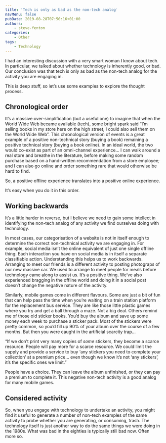 ```yaml
---
title: 'Tech is only as bad as the non-tech analog'
navMenu: false
pubDate: 2019-08-28T07:50:16+01:00
authors:
    - steve-fenton
categories:
    - Other
tags:
    - Technology
---
```


I had an interesting discussion with a very smart woman I know about tech. In particular, we talked about whether technology is inherently good, or bad. Our conclusion was that tech is only as bad as the non-tech analog for the activity you are engaging in.

This is deep stuff, so let’s use some examples to explore the thought process.

## Chronological order

It’s a massive over-simplification (but a useful one) to imagine that when the World Wide Web became available (tech), some bright spark said “I’m selling books in my store here on the high street, I could also sell them on the World Wide Web”. This chronological version of events is a great example of a positive non-technical story (buying a book) remaining a positive technical story (buying a book online). In an ideal world, the two would co-exist as part of an omni-channel experience… I can walk around a real store and breathe in the literature, before making some random purchase based on a hand-written recommendation from a store employee; and I can also go online and order something rare that would otherwise be hard to find.

So, a positive offline experience translates into a positive online experience.

It’s easy when you do it in this order.

## Working backwards

It’s a little harder in reverse, but I believe we need to gain some intellect in identifying the non-tech analog of any activity we find ourselves doing with technology.

In most cases, our categorisation of a website is not in itself enough to determine the correct non-technical activity we are engaging in. For example, social media isn’t the online equivalent of just one single offline thing. Each interaction you have on social media is in itself a separate classifiable action. Understanding this helps us to work backwards. Arranging to meet our friends is a different activity to posting photograps of our new massive car. We used to arrange to meet people for meals before technology came along to assist us. It’s a positive thing. We’ve also experienced bragging in the offline world and doing it in a social post doesn’t change the negative nature of the activity.

Similarly, mobile games come in different flavours. Some are just a bit of fun that can help pass the time when you’re waiting on a train station platform for the replacement bus service. They are like those little plastic games where you try and get a ball through a maze. Not a big deal. Others remind me of those old sticker books. You’d buy the album and save up some money each week to purchase a sticker pack. Most of the stickers were pretty common, so you’d fill up 90% of your album over the course of a few months. But then you were caught in the artificial scarcity trap…

“If we don’t print very many copies of *some* stickers, they become a scarce resource. People will pay more for a scarce resource. We could limit the supply and provide a service to buy ‘any stickers you need to complete your collection’ at a premium price… even though we know it’s not ‘any stickers’, it’s the specific ones we limit.”

People have a choice. They can leave the album unfinished, or they can pay a premium to complete it. This negative non-tech activity is a good analog for many mobile games.

## Considered activity

So, when you engage with technology to undertake an activity, you might find it useful to generate a number of non-tech examples of the same activity to probe whether you are generating, or consuming, trash. The technology itself is just another way to do the same things we were doing in the 1980s. What was bad in the eighties is typically still bad now. Often more so.